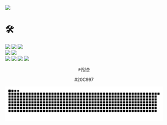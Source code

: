 <a href="https://velog.io/@devjcode" target="_blank"><img src="https://img.shields.io/badge/Blog-20C997?style=flat-square&logo=Velog&logoColor=white"/></a>

# 🛠
<img src="https://img.shields.io/badge/Python-3776AB?style=flat-square&logo=Python&logoColor=white"/> <img src="https://img.shields.io/badge/Django-092E20?style=flat-square&logo=Django&logoColor=white"/>
<img src="https://img.shields.io/badge/JavaScript-F7DF1E?style=flat-square&logo=JavaScript&logoColor=white"/> <br />
<img src="https://img.shields.io/badge/React-61DAFB?style=flat-square&logo=React&logoColor=white"/>
<img src="https://img.shields.io/badge/Amazon S3-569A31?style=flat-square&logo=Amazon S3&logoColor=white"/> <br />
<img src="https://img.shields.io/badge/Figma-F24E1E?style=flat-square&logo=Figma&logoColor=white"/>
<img src="https://img.shields.io/badge/Notion-000000?style=flat-square&logo=Notion&logoColor=white"/>
<img src="https://img.shields.io/badge/Slack-4A154B?style=flat-square&logo=Slack&logoColor=white"/>
<img src="https://img.shields.io/badge/Discord-5865F2?style=flat-square&logo=Discord&logoColor=white"/>



<div align=center> 

  <p>커밍쑨</p>

 #20C997

  ![snake gif](https://github.com/devjcode/devjcode/blob/output/github-contribution-grid-snake.svg)
